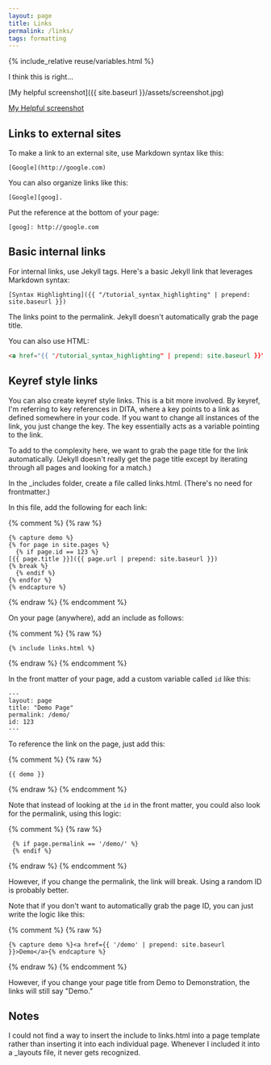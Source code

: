 ```yaml
---
layout: page
title: Links
permalink: /links/
tags: formatting
---
```


{% include_relative reuse/variables.html %}

I think this is right...


[My helpful screenshot]({{ site.baseurl }}/assets/screenshot.jpg)

<a href="{{ site.baseurl }}/assets/screenshot.jpg"> My Helpful screenshot</a>

## Links to external sites

To make a link to an external site, use Markdown syntax like this: 

```
[Google](http://google.com)
```

You can also organize links like this: 

```
[Google][goog].
```

Put the reference at the bottom of your page: 

```
[goog]: http://google.com
```

## Basic internal links

For internal links, use Jekyll tags. Here's a basic Jekyll link that leverages Markdown syntax:

```
[Syntax Highlighting]({{ "/tutorial_syntax_highlighting" | prepend: site.baseurl }})
```

The links point to the permalink. Jekyll doesn't automatically grab the page title.

You can also use HTML: 

```html
<a href="{{ "/tutorial_syntax_highlighting" | prepend: site.baseurl }}">Syntax Highlighting</a>
```


## Keyref style links

You can also create keyref style links. This is a bit more involved. By keyref, I'm referring to key references in DITA, where a key points to a link as defined somewhere in your code. If you want to change all instances of the link, you just change the key. The key essentially acts as a variable pointing to the link. 

To add to the complexity here, we want to grab the page title for the link automatically. (Jekyll doesn't really get the page title except by iterating through all pages and looking for a match.)

In the _includes folder, create a file called links.html. (There's no need for frontmatter.)

In this file, add the following for each link: 

{% comment %}
{% raw %}
```liquid
{% capture demo %}
{% for page in site.pages %}
  {% if page.id == 123 %}
[{{ page.title }}]({{ page.url | prepend: site.baseurl }})
{% break %}
  {% endif %}
{% endfor %}
{% endcapture %}
```
{% endraw %}
{% endcomment %}

On your page (anywhere), add an include as follows: 


{% comment %}
{% raw %}
```liquid
{% include links.html %}
```
{% endraw %}
{% endcomment %}


In the front matter of your page, add a custom variable called `id` like this:

```
---
layout: page
title: "Demo Page"
permalink: /demo/
id: 123
---
```

To reference the link on the page, just add this:

{% comment %}
{% raw %}
```liquid
{{ demo }}
```
{% endraw %}
{% endcomment %}

Note that instead of looking at the `id` in the front matter, you could also look for the permalink, using this logic:

{% comment %}
{% raw %}
```
 {% if page.permalink == '/demo/' %}
 {% endif %}
```
{% endraw %}
{% endcomment %}

However, if you change the permalink, the link will break. Using a random ID is probably better.

Note that if you don't want to automatically grab the page ID, you can just write the logic like this:

{% comment %}
{% raw %}
```liquid
{% capture demo %}<a href={{ '/demo' | prepend: site.baseurl }}>Demo</a>{% endcapture %}
```
{% endraw %}
{% endcomment %}

However, if you change your page title from Demo to Demonstration, the links will still say "Demo."

## Notes

I could not find a way to insert the include to links.html into a page template rather than inserting it into each individual page. Whenever I included it into a _layouts file, it never gets recognized.



